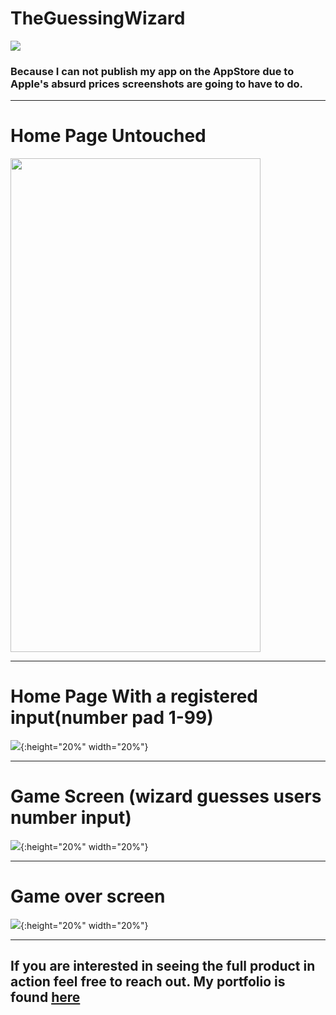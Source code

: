 # TheGuessingWizard


![](https://raw.githubusercontent.com/MichaelBaynon/TheGuessingWizard/master/imgsForReadMe/magicianReadMe.png)

### Because I can not publish my app on the AppStore due to Apple's absurd prices screenshots are going to have to do.

----------------------------------------------------------------------------------------------------------------------



# Home Page Untouched

<img src="https://raw.githubusercontent.com/MichaelBaynon/TheGuessingWizard/master/imgsForReadMe/IMG-0904.JPG" width="400" height="790">

----------------------------------------------------------------------------------------------------------------------

# Home Page With a registered input(number pad 1-99)

![](https://raw.githubusercontent.com/MichaelBaynon/TheGuessingWizard/master/imgsForReadMe/IMG-0905.JPG){:height="20%" width="20%"}

----------------------------------------------------------------------------------------------------------------------

# Game Screen (wizard guesses users number input)

![](https://raw.githubusercontent.com/MichaelBaynon/TheGuessingWizard/master/imgsForReadMe/IMG-0906.JPG){:height="20%" width="20%"}

----------------------------------------------------------------------------------------------------------------------

# Game over screen

![](https://raw.githubusercontent.com/MichaelBaynon/TheGuessingWizard/master/imgsForReadMe/IMG-0907.JPG){:height="20%" width="20%"}

----------------------------------------------------------------------------------------------------------------------

## If you are interested in seeing the full product in action feel free to reach out. My portfolio is found [here](https://michaelbaynon.netlify.com/)
